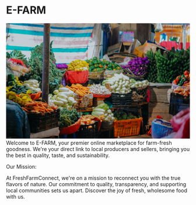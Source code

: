 # E-FARM

<img src="https://github.com/Innocentsax/FULL_STACK_PROJECTS/blob/main/Efarm/images/pexels-min-an-1093837.jpg">
Welcome to E-FARM, your premier online marketplace for 
farm-fresh goodness. We're your direct link to local producers and sellers, 
bringing you the best in quality, taste, and sustainability.

Our Mission:

At FreshFarmConnect, we're on a mission to reconnect you with 
the true flavors of nature. Our commitment to quality, transparency, 
and supporting local communities sets us apart. Discover the joy of fresh, wholesome food with us.
